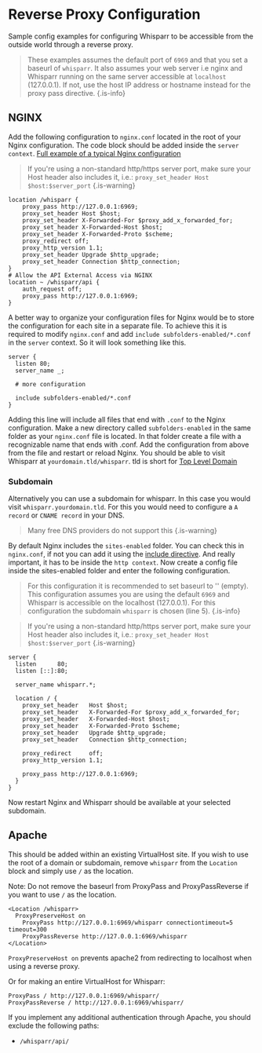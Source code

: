 # Reverse Proxy Configuration

Sample config examples for configuring Whisparr to be accessible from the outside world through a reverse proxy.

> These examples assumes the default port of `6969` and that you set a baseurl of `whisparr`. It also assumes your web server i.e nginx and Whisparr running on the same server accessible at `localhost` (127.0.0.1). If not, use the host IP address or hostname instead for the proxy pass directive.
{.is-info}

## NGINX

Add the following configuration to `nginx.conf` located in the root of your Nginx configuration. The code block should be added inside the `server context`. [Full example of a typical Nginx configuration](https://www.nginx.com/resources/wiki/start/topics/examples/full/)

> If you're using a non-standard http/https server port, make sure your Host header also includes it, i.e.: `proxy_set_header Host $host:$server_port` {.is-warning}

```nginx
location /whisparr {
    proxy_pass http://127.0.0.1:6969;
    proxy_set_header Host $host;
    proxy_set_header X-Forwarded-For $proxy_add_x_forwarded_for;
    proxy_set_header X-Forwarded-Host $host;
    proxy_set_header X-Forwarded-Proto $scheme;
    proxy_redirect off;
    proxy_http_version 1.1;
    proxy_set_header Upgrade $http_upgrade;
    proxy_set_header Connection $http_connection;
}
# Allow the API External Access via NGINX
location ~ /whisparr/api {
    auth_request off;
    proxy_pass http://127.0.0.1:6969;
}
```

A better way to organize your configuration files for Nginx would be to store the configuration for each site in a separate file.
To achieve this it is required to modify `nginx.conf` and add `include subfolders-enabled/*.conf` in the `server` context. So it will look something like this.

```nginx
server {
  listen 80;
  server_name _;

  # more configuration

  include subfolders-enabled/*.conf
}
```

Adding this line will include all files that end with `.conf` to the Nginx configuration. Make a new directory called `subfolders-enabled` in the same folder as your `nginx.conf` file is located. In that folder create a file with a recognizable name that ends with .conf. Add the configuration from above from the file and restart or reload Nginx. You should be able to visit Whisparr at `yourdomain.tld/whisparr`. tld is short for [Top Level Domain](https://en.wikipedia.org/wiki/List_of_Internet_top-level_domains)

### Subdomain

Alternatively you can use a subdomain for whisparr. In this case you would visit `whisparr.yourdomain.tld`. For this you would need to configure a `A record` or `CNAME record` in your DNS.
> Many free DNS providers do not support this {.is-warning}

By default Nginx includes the `sites-enabled` folder. You can check this in `nginx.conf`, if not you can add it using the [include directive](http://nginx.org/en/docs/ngx_core_module.html#include). And really important, it has to be inside the `http context`. Now create a config file inside the sites-enabled folder and enter the following configuration.

> For this configuration it is recommended to set baseurl to '' (empty). This configuration assumes you are using the default `6969` and Whisparr is accessible on the localhost (127.0.0.1). For this configuration the subdomain `whisparr` is chosen (line 5). {.is-info}

> If you're using a non-standard http/https server port, make sure your Host header also includes it, i.e.: `proxy_set_header Host $host:$server_port` {.is-warning}

```nginx
server {
  listen      80;
  listen [::]:80;

  server_name whisparr.*;

  location / {
    proxy_set_header   Host $host;
    proxy_set_header   X-Forwarded-For $proxy_add_x_forwarded_for;
    proxy_set_header   X-Forwarded-Host $host;
    proxy_set_header   X-Forwarded-Proto $scheme;
    proxy_set_header   Upgrade $http_upgrade;
    proxy_set_header   Connection $http_connection;

    proxy_redirect     off;
    proxy_http_version 1.1;

    proxy_pass http://127.0.0.1:6969;
  }
}
```

Now restart Nginx and Whisparr should be available at your selected subdomain.

## Apache

This should be added within an existing VirtualHost site. If you wish to use the root of a domain or subdomain, remove `whisparr` from the `Location` block and simply use `/` as the location.

Note: Do not remove the baseurl from ProxyPass and ProxyPassReverse if you want to use `/` as the location.

```none
<Location /whisparr>
  ProxyPreserveHost on
    ProxyPass http://127.0.0.1:6969/whisparr connectiontimeout=5 timeout=300
    ProxyPassReverse http://127.0.0.1:6969/whisparr
</Location>
```

`ProxyPreserveHost on` prevents apache2 from redirecting to localhost when using a reverse proxy.

Or for making an entire VirtualHost for Whisparr:

```none
ProxyPass / http://127.0.0.1:6969/whisparr/
ProxyPassReverse / http://127.0.0.1:6969/whisparr/
```

If you implement any additional authentication through Apache, you should exclude the following paths:

- `/whisparr/api/`
